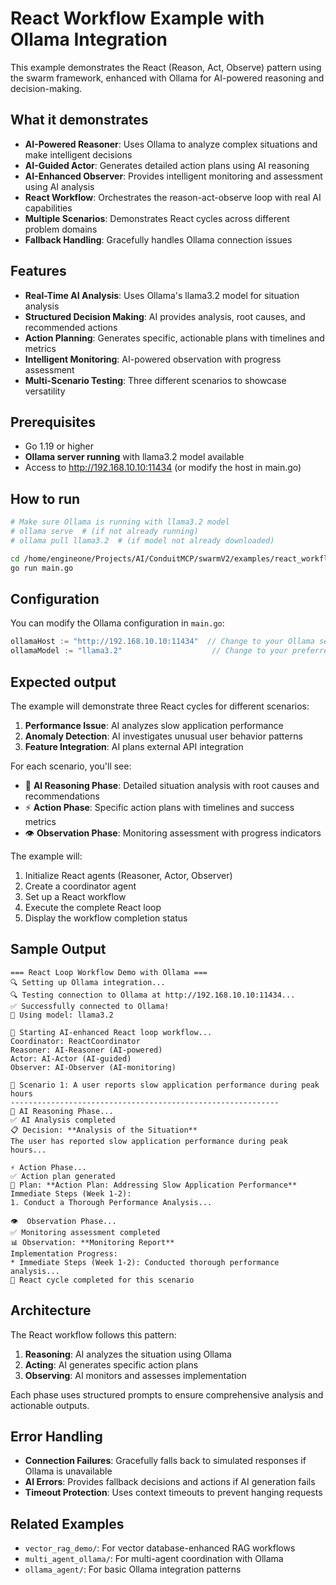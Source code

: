 # React Workflow Example with Ollama Integration

This example demonstrates the React (Reason, Act, Observe) pattern using the swarm framework, enhanced with Ollama for AI-powered reasoning and decision-making.

## What it demonstrates

- **AI-Powered Reasoner**: Uses Ollama to analyze complex situations and make intelligent decisions
- **AI-Guided Actor**: Generates detailed action plans using AI reasoning
- **AI-Enhanced Observer**: Provides intelligent monitoring and assessment using AI analysis
- **React Workflow**: Orchestrates the reason-act-observe loop with real AI capabilities
- **Multiple Scenarios**: Demonstrates React cycles across different problem domains
- **Fallback Handling**: Gracefully handles Ollama connection issues

## Features

- **Real-Time AI Analysis**: Uses Ollama's llama3.2 model for situation analysis
- **Structured Decision Making**: AI provides analysis, root causes, and recommended actions
- **Action Planning**: Generates specific, actionable plans with timelines and metrics
- **Intelligent Monitoring**: AI-powered observation with progress assessment
- **Multi-Scenario Testing**: Three different scenarios to showcase versatility

## Prerequisites

- Go 1.19 or higher
- **Ollama server running** with llama3.2 model available
- Access to http://192.168.10.10:11434 (or modify the host in main.go)

## How to run

```bash
# Make sure Ollama is running with llama3.2 model
# ollama serve  # (if not already running)
# ollama pull llama3.2  # (if model not already downloaded)

cd /home/engineone/Projects/AI/ConduitMCP/swarmV2/examples/react_workflow
go run main.go
```

## Configuration

You can modify the Ollama configuration in `main.go`:

```go
ollamaHost := "http://192.168.10.10:11434"  // Change to your Ollama server
ollamaModel := "llama3.2"                    // Change to your preferred model
```

## Expected output

The example will demonstrate three React cycles for different scenarios:

1. **Performance Issue**: AI analyzes slow application performance
2. **Anomaly Detection**: AI investigates unusual user behavior patterns  
3. **Feature Integration**: AI plans external API integration

For each scenario, you'll see:
- 🧠 **AI Reasoning Phase**: Detailed situation analysis with root causes and recommendations
- ⚡ **Action Phase**: Specific action plans with timelines and success metrics
- 👁️ **Observation Phase**: Monitoring assessment with progress indicators

The example will:
1. Initialize React agents (Reasoner, Actor, Observer)
2. Create a coordinator agent
3. Set up a React workflow
4. Execute the complete React loop
5. Display the workflow completion status

## Sample Output

```
=== React Loop Workflow Demo with Ollama ===
🔍 Setting up Ollama integration...
🔍 Testing connection to Ollama at http://192.168.10.10:11434...
✅ Successfully connected to Ollama!
🤖 Using model: llama3.2

🚀 Starting AI-enhanced React loop workflow...
Coordinator: ReactCoordinator
Reasoner: AI-Reasoner (AI-powered)
Actor: AI-Actor (AI-guided)
Observer: AI-Observer (AI-monitoring)

🧪 Scenario 1: A user reports slow application performance during peak hours
------------------------------------------------------------
🧠 AI Reasoning Phase...
✅ AI Analysis completed
📋 Decision: **Analysis of the Situation**
The user has reported slow application performance during peak hours...

⚡ Action Phase...
✅ Action plan generated
🎯 Plan: **Action Plan: Addressing Slow Application Performance**
Immediate Steps (Week 1-2):
1. Conduct a Thorough Performance Analysis...

👁️  Observation Phase...
✅ Monitoring assessment completed
📊 Observation: **Monitoring Report**
Implementation Progress:
* Immediate Steps (Week 1-2): Conducted thorough performance analysis...
🔄 React cycle completed for this scenario
```

## Architecture

The React workflow follows this pattern:

1. **Reasoning**: AI analyzes the situation using Ollama
2. **Acting**: AI generates specific action plans  
3. **Observing**: AI monitors and assesses implementation

Each phase uses structured prompts to ensure comprehensive analysis and actionable outputs.

## Error Handling

- **Connection Failures**: Gracefully falls back to simulated responses if Ollama is unavailable
- **AI Errors**: Provides fallback decisions and actions if AI generation fails
- **Timeout Protection**: Uses context timeouts to prevent hanging requests

## Related Examples

- `vector_rag_demo/`: For vector database-enhanced RAG workflows
- `multi_agent_ollama/`: For multi-agent coordination with Ollama
- `ollama_agent/`: For basic Ollama integration patterns
